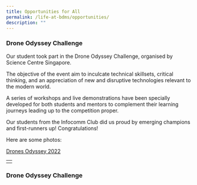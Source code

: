 ```yaml
---
title: Opportunities for All
permalink: /life-at-bdms/opportunities/
description: ""
---
```

### **Drone Odyssey Challenge**

Our student took part in the Drone Odyssey Challenge, organised by Science Centre Singapore.  

The objective of the event aim to inculcate technical skillsets, critical thinking, and an appreciation of new and disruptive technologies relevant to the modern world.

A series of workshops and live demonstrations have been specially developed for both students and mentors to complement their learning journeys leading up to the competition proper. 

Our students from the Infocomm Club did us proud by emerging champions and first-runners up!  Congratulations!  

Here are some photos:

<a href="https://issuu.com/bendemeersec/docs/try.pptx" target="\_blank" rel="noopener">Drones Odyssey  2022</a>

| | 
|-|
| |

### **Drone Odyssey Challenge**